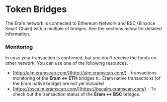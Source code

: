 # Token Bridges

The Eram network is connected to Ethereum Network and BSC \(Binance Smart Chain\) with a multiple of bridges. See the sections below for detailed information.

### Monitoring

In case your transaction is confirmed, but you don't receive the funds on other network, You can use one of the following resources.

* [http://alm.eramscan.com/](http://alm.eramscan.com/) - transactions monitoring of the **Eram &lt;-&gt; ETH** bridges tr.. Eram native transactions \(of the Eram native bridge\) are not yet included
* [https://bscalm.eramscan.com/](https://bscalm.eramscan.com/) - To check out the transaction status of the **Eram &lt;-&gt; BSC** bridges.

